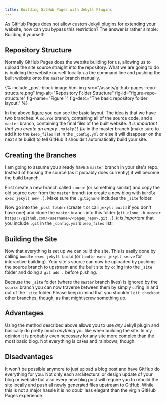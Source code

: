 ```yaml
---
title: Building GitHub Pages with Jekyll Plugins
---
```

As [GitHub Pages](https://pages.github.com/) does not allow custom Jekyll
plugins for extending your website, how can you bypass this restriction?
The answer is rather simple: Building it yourself!


## Repository Structure ##
Normally GitHub Pages does the website building for us, allowing us to
upload the site source straight into the repository. What we are
going to do is building the website ourself locally via the command line and
pushing the built website onto the `master` branch manually.

{% include _post-block-image.html img-src="/assets/github-pages-repo-structure.png" img-alt="Repository Folder Structure" fig-id="figure-repo-structure" fig-name="Figure 1" fig-desc="The basic repository folder layout." %}

In the above <a href="#figure-repo-structure">figure</a> you can see the basic layout.
The idea is that we have two branches: A `source` branch, containing all of the
source code, and a `master` branch, containing the final files of the built website.
_It is important that you create an empty `.nojekyll` file_ in the master branch (make sure to
add it to the `keep_files` list in the `_config.yml` or else it will disappear on the next site
build) to tell GitHub it shouldn't automatically build your site.


## Creating the Branches ##
I am going to assume you already have a `master` branch in your site's repo. Instead
of housing the source (as it probably does currently) it will become the build branch.

First create a new branch called `source` (or something similar) and copy the old source
over from the `master` branch (or create a new blog with `bundle exec jekyll new .`). Make sure the
`.gitignore` includes the `_site` folder.

Now go into the `_post folder` (create it or call `jekyll build` if you don't have one)
and clone the `master` branch into this folder (`git clone -b master https://github.com/<username>/<pages_repo>.git .`).
_It is important_ that you include `.git` in the `_config.yml`'s `keep_files` list!


## Building the Site ##
Now that everything is set up we can build the site.
This is easily done by calling `bundle exec jekyll build` (or `bundle exec jekyll serve` for
interactive building). Your site's source can now be uploaded by pushing the source branch to
upstream and the built site by `cd`'ing into the `_site` folder and doing a `git add .` before
pushing.

Because the `_site` folder (where the `master` branch lives) is ignored by the `source` branch
you can now traverse between them by simply `cd`'ing in and out of the `_site` folder. Please
keep in mind that you shouldn't `git checkout` other branches, though, as that might screw
something up.


## Advantages ##
Using the method described above allows you to use _any_ Jekyll plugin and basically do
pretty much _anything_ you like when building the site. In my opinion it is probably even
necessary for any site more complex than the most basic blog. Not everything is cakes
and rainbows, though.


## Disadvantages ##
It won't be possible anymore to just upload a blog post and have GitHub do everything
for you. Not only each architectural or design update of your blog or website but also every
new blog post will require you to rebuild the site locally and push all newly generated files upstream to GitHub.
While this is not a major hassle it is no doubt less elegant than the virgin GitHub Pages experience.
